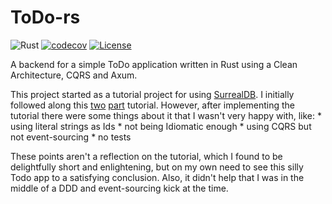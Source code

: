 # ToDo-rs
![Rust](https://github.com/mtelahun/todo-rs/actions/workflows/rust.yml/badge.svg)
[![codecov](https://codecov.io/gh/mtelahun/todo-rs/branch/main/graph/badge.svg?token=A1P9I5E2LU)](https://codecov.io/gh/mtelahun/todo-rs)
[![License](https://img.shields.io/badge/License-BSD_2--Clause-orange.svg)](https://opensource.org/licenses/BSD-2-Clause)

A backend for a simple ToDo application written in Rust using a Clean Architecture, CQRS and Axum.

This project started as a tutorial project for using [SurrealDB](https:://github.com/surrealdb/surrealdb). I initially followed along this [two](https://blog.devgenius.io/creating-an-api-with-rust-clean-architecture-axum-and-surrealdb-2a95b1b72e0f) [part](https://blog.devgenius.io/creating-an-api-with-rust-clean-architecture-cqrs-axum-and-surrealdb-part-2-99a48b2d10bc) tutorial. However, after implementing the tutorial there were some things about it that I wasn't very happy with, like:
    * using literal strings as Ids
    * not being Idiomatic enough
    * using CQRS but not event-sourcing
    * no tests

These points aren't a reflection on the tutorial, which I found to be delightfully short and enlightening, but on my own need to see this silly Todo app to a satisfying conclusion. Also, it didn't help that I was in the middle of a DDD and event-sourcing kick at the time.